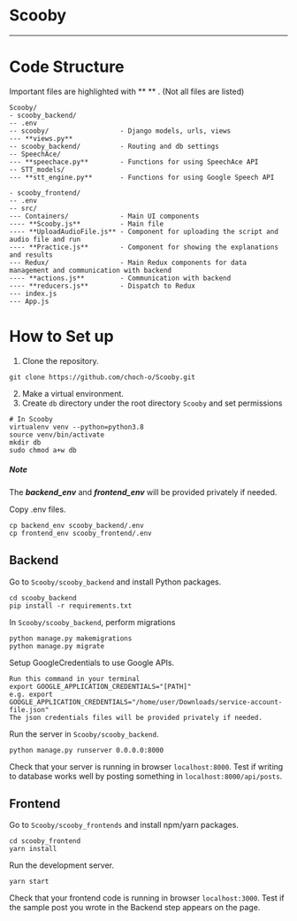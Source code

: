 # Scooby
--------------
# Code Structure
Important files are highlighted with ** ** . (Not all files are listed)
```
Scooby/
- scooby_backend/
-- .env
-- scooby/                  - Django models, urls, views
--- **views.py**
-- scooby_backend/          - Routing and db settings
-- SpeechAce/           
--- **speechace.py**        - Functions for using SpeechAce API
-- STT_models/
--- **stt_engine.py**       - Functions for using Google Speech API

- scooby_frontend/
-- .env
-- src/
--- Containers/             - Main UI components
---- **Scooby.js**          - Main file
---- **UploadAudioFile.js** - Component for uploading the script and audio file and run
---- **Practice.js**        - Component for showing the explanations and results
--- Redux/                  - Main Redux components for data management and communication with backend
---- **actions.js**         - Communication with backend
---- **reducers.js**        - Dispatch to Redux
--- index.js
--- App.js
```

# How to Set up
1. Clone the repository.
```
git clone https://github.com/choch-o/Scooby.git
```
2. Make a virtual environment.
3. Create `db` directory under the root directory `Scooby` and set permissions
```
# In Scooby
virtualenv venv --python=python3.8
source venv/bin/activate
mkdir db
sudo chmod a+w db
```
##### Note
The __*backend_env*__ and __*frontend_env*__ will be provided privately if needed.

Copy .env files.
```
cp backend_env scooby_backend/.env
cp frontend_env scooby_frontend/.env
```
## Backend
Go to `Scooby/scooby_backend` and install Python packages.
```
cd scooby_backend
pip install -r requirements.txt
```

In `Scooby/scooby_backend`, perform migrations
```
python manage.py makemigrations
python manage.py migrate
```

<!-- Setup DeepSpeech in `Scooby/scooby_backend/STT_models`.
```
cd STT_models
sh download.sh
``` -->
Setup GoogleCredentials to use Google APIs.
```
Run this command in your terminal
export GOOGLE_APPLICATION_CREDENTIALS="[PATH]"
e.g. export GOOGLE_APPLICATION_CREDENTIALS="/home/user/Downloads/service-account-file.json"
The json credentials files will be provided privately if needed.
```

Run the server in `Scooby/scooby_backend`.
```
python manage.py runserver 0.0.0.0:8000
```
Check that your server is running in browser `localhost:8000`.
Test if writing to database works well by posting something in `localhost:8000/api/posts`.

## Frontend
Go to `Scooby/scooby_frontends` and install npm/yarn packages.
```
cd scooby_frontend
yarn install
```
Run the development server.
```
yarn start
```

Check that your frontend code is running in browser `localhost:3000`.
Test if the sample post you wrote in the Backend step appears on the page.
